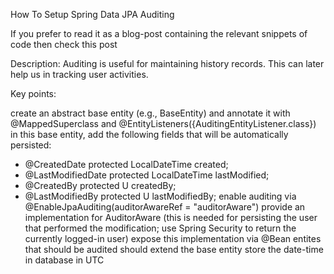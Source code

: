How To Setup Spring Data JPA Auditing

If you prefer to read it as a blog-post containing the relevant snippets of code then check this post

Description: Auditing is useful for maintaining history records. This can later help us in tracking user activities.

Key points:

create an abstract base entity (e.g., BaseEntity) and annotate it with @MappedSuperclass and @EntityListeners({AuditingEntityListener.class})
in this base entity, add the following fields that will be automatically persisted:
- @CreatedDate protected LocalDateTime created;
- @LastModifiedDate protected LocalDateTime lastModified;
- @CreatedBy protected U createdBy;
- @LastModifiedBy protected U lastModifiedBy;
enable auditing via @EnableJpaAuditing(auditorAwareRef = "auditorAware")
provide an implementation for AuditorAware (this is needed for persisting the user that performed the modification; use Spring Security to return the currently logged-in user)
expose this implementation via @Bean
entites that should be audited should extend the base entity
store the date-time in database in UTC